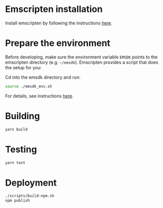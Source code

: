 # Emscripten installation

Install emscripten by following the instructions [here](https://emscripten.org/docs/getting_started/downloads.html).

# Prepare the environment

Before developing, make sure the environment variable `EMSDK` points to the
emscripten directory (e.g. `~/emsdk`). Emscripten provides a script that does
the setup for you:

Cd into the emsdk directory and run:

```sh
source ./emsdk_env.sh
```

For details, see instructions
[here](https://emscripten.org/docs/getting_started/downloads.html#installation-instructions).

# Building

```sh
yarn build
```

# Testing

```sh
yarn test
```

# Deployment
```sh
./scripts/build-npm.sh
npm publish
```
